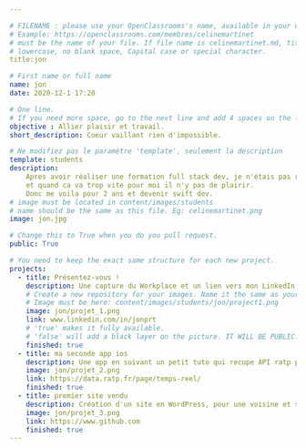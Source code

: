 ```yaml
---

# FILENAME : please use your OpenClassrooms's name, available in your url.
# Example: https://openclassrooms.com/membres/celinemartinet
# must be the name of your file. If file name is celinemartinet.md, title is celinemartinet.
# lowercase, no blank space, Capital case or special character.
title:jon

# First name or full name
name: jon
date: 2020-12-1 17:20

# One line.
# If you need more space, go to the next line and add 4 spaces on the left, as in 'description'.
objective : Allier plaisir et travail.
short_description: Coeur vaillant rien d'impossible.

# Ne modifiez pas le paramètre 'template', seulement la description
template: students
description:
    Apres avoir réaliser une formation full stack dev, je n'étais pas rassasié 
    et quand ca va trop vite pour moi il n'y pas de plairir.
    Donc me voila pour 2 ans et devenir swift dev.
# image must be located in content/images/students
# name should be the same as this file. Eg: celinemartinet.png
image: jon.jpg

# Change this to True when you do you pull request.
public: True

# You need to keep the exact same structure for each new project.
projects:
  - title: Présentez-vous !
    description: Une capture du Workplace et un lien vers mon LinkedIn.
    # Create a new repository for your images. Name it the same as your nickname and profile picture.
    # Image must be here: content/images/students/jon/project1.png
    image: jon/projet_1.png
    link: www.linkedin.com/in/jonprt
    # 'true' makes it fully available.
    # 'false' will add a black layer on the picture. IT WILL BE PUBLIC!
    finished: true
  - title: ma seconde app ios 
    description: Une app en suivant un petit tuto qui recupe API ratp pour afficher horraire de son prochain métro. 
    image: jon/projet_2.png
    link: https://data.ratp.fr/page/temps-reel/
    finished: true
  - title: premier site vendu
    description: Création d'un site en WordPress, pour une voisine et son cabinet de conseillere.
    image: jon/projet_3.png
    link: https://www.github.com
    finished: true
---
```

